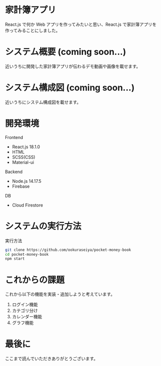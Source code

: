 # 家計簿アプリ

React.js で何か Web アプリを作ってみたいと思い、React.js で家計簿アプリを作ってみることにしました。

# システム概要 (coming soon...)

近いうちに開発した家計簿アプリが伝わるデモ動画や画像を載せます。

# システム構成図 (coming soon...)

近いうちにシステム構成図を載せます。

# 開発環境

Frontend

- React.js 18.1.0
- HTML
- SCSS(CSS)
- Material-ui

Backend

- Node.js 14.17.5
- Firebase

DB

- Cloud Firestore

# システムの実行方法

実行方法

```bash
git clone https://github.com/ookuraseiya/pocket-money-book
cd pocket-money-book
npm start
```

# これからの課題

これから以下の機能を実装・追加しようと考えています。

1.  ログイン機能
2.  カテゴリ分け
3.  カレンダー機能
4.  グラフ機能

# 最後に

ここまで読んでいただきありがとうございます。
